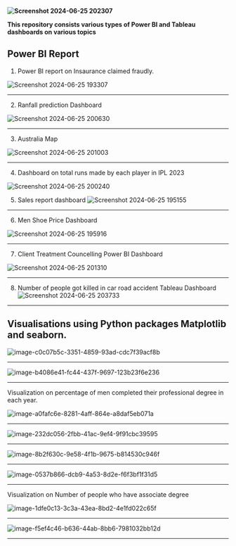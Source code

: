 
**![Screenshot 2024-06-25 202307](https://github.com/MAHJABEENMOHIUDDIN/Dashboards/assets/113221570/444968d7-cb9b-46f8-a207-f05311781124)**

**This repository consists various types of Power BI and Tableau dashboards on various topics**
## Power BI Report

1. Power BI report on Insaurance claimed fraudly.

![Screenshot 2024-06-25 193307](https://github.com/MAHJABEENMOHIUDDIN/Dashboards/assets/113221570/4fc90216-6173-41ee-9496-8a983a0603cb)

------------------------------------------------------------------------------------------------------------------------

2. Ranfall prediction Dashboard
   
![Screenshot 2024-06-25 200630](https://github.com/MAHJABEENMOHIUDDIN/Dashboards/assets/113221570/4b7d8f64-84d0-486c-a621-962711a0c16a)

   

------------------------------------------------------------------------------------------------------------------------
3. Australia Map


![Screenshot 2024-06-25 201003](https://github.com/MAHJABEENMOHIUDDIN/Dashboards/assets/113221570/2907c76a-858a-49a0-afaa-b107e476c7cd)

----------------------------------------------------------------------------------------------------------------------

4. Dashboard on total runs made by each player in IPL 2023


![Screenshot 2024-06-25 200240](https://github.com/MAHJABEENMOHIUDDIN/Dashboards/assets/113221570/92ee34f2-8202-464f-a3c7-f8f8848b64ec)

5. Sales report dashboard
![Screenshot 2024-06-25 195155](https://github.com/MAHJABEENMOHIUDDIN/Dashboards/assets/113221570/63badc5c-4bed-4223-88d7-af4590458dea)

----------------------------------------------------------------------------------------------------------------------
6. Men Shoe Price Dashboard

![Screenshot 2024-06-25 195916](https://github.com/MAHJABEENMOHIUDDIN/Dashboards/assets/113221570/b8bfed78-9246-4a22-a2cb-35cff42c1b9a)

----------------------------------------------------------------------------------------------------------------------

7. Client Treatment Councelling Power BI Dashboard

![Screenshot 2024-06-25 201310](https://github.com/MAHJABEENMOHIUDDIN/Dashboards/assets/113221570/3aef2922-6adc-4aff-a337-0d73a31e10b0)

----------------------------------------------------------------------------------------------------------------------

8. Number of people got killed in car road accident Tableau Dashboard
![Screenshot 2024-06-25 203733](https://github.com/MAHJABEENMOHIUDDIN/Dashboards/assets/113221570/eebdb872-489f-4808-999d-f02a4e171056)

--------------------------------------------------------------------------------------------------------------------------------------------------------------------------------------------------------------------------------------------

   
## **Visualisations using Python packages Matplotlib and seaborn.**

![image-c0c07b5c-3351-4859-93ad-cdc7f39acf8b](https://github.com/MAHJABEENMOHIUDDIN/Dashboards/assets/113221570/ecf1f698-d1e9-4ab8-92f0-abeb7118db86)


----------------------------------------------------------------------------------------------------------------------


![image-b4086e41-fc44-437f-9697-123b23f6e236](https://github.com/MAHJABEENMOHIUDDIN/Dashboards/assets/113221570/737cd73e-7325-407f-9a8b-4f6245b69001)

----------------------------------------------------------------------------------------------------------------------

Visualization on percentage of men completed their professional degree in each year.

![image-a0fafc6e-8281-4aff-864e-a8daf5eb071a](https://github.com/MAHJABEENMOHIUDDIN/Dashboards/assets/113221570/d4fc6409-15fb-4022-8a6b-38e51b2981f2)

----------------------------------------------------------------------------------------------------------------------

![image-232dc056-2fbb-41ac-9ef4-9f91cbc39595](https://github.com/MAHJABEENMOHIUDDIN/Dashboards/assets/113221570/4779d051-478d-479c-a7df-322539c4a976)


----------------------------------------------------------------------------------------------------------------------

![image-8b2f630c-9e58-4f1b-9675-b814530c946f](https://github.com/MAHJABEENMOHIUDDIN/Dashboards/assets/113221570/1339de30-2686-4fa6-bdd8-f16386699516)

----------------------------------------------------------------------------------------------------------------------


![image-0537b866-dcb9-4a53-8d2e-f6f3bf1f31d5](https://github.com/MAHJABEENMOHIUDDIN/Dashboards/assets/113221570/82f223e7-5c40-4c08-9566-671db9b3345e)

----------------------------------------------------------------------------------------------------------------------
Visualization on Number of people who have associate degree

![image-1dfe0c13-3c3a-43ea-8bd2-4e1fd022c65f](https://github.com/MAHJABEENMOHIUDDIN/Dashboards/assets/113221570/15ec1a38-63a1-45cc-9efc-fcfaf034c1bc)

----------------------------------------------------------------------------------------------------------------------

![image-f5ef4c46-b636-44ab-8bb6-7981032bb12d](https://github.com/MAHJABEENMOHIUDDIN/Dashboards/assets/113221570/f3ed1dca-45cd-4150-9a1d-54fe4eebd324)

----------------------------------------------------------------------------------------------------------------------
